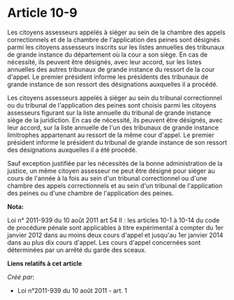 # Article 10-9

Les citoyens assesseurs appelés à siéger au sein de la chambre des appels correctionnels et de la chambre de l'application
des peines sont désignés parmi les citoyens assesseurs inscrits sur les listes annuelles des tribunaux de grande instance du
département où la cour a son siège. En cas de nécessité, ils peuvent être désignés, avec leur accord, sur les listes
annuelles des autres tribunaux de grande instance du ressort de la cour d'appel. Le premier président informe les présidents
des tribunaux de grande instance de son ressort des désignations auxquelles il a procédé. 

Les citoyens assesseurs appelés à siéger au sein du tribunal correctionnel ou du tribunal de l'application des peines sont
choisis parmi les citoyens assesseurs figurant sur la liste annuelle du tribunal de grande instance siège de la juridiction.
En cas de nécessité, ils peuvent être désignés, avec leur accord, sur la liste annuelle de l'un des tribunaux de grande
instance limitrophes appartenant au ressort de la même cour d'appel. Le premier président informe le président du tribunal de
grande instance de son ressort des désignations auxquelles il a été procédé. 

Sauf exception justifiée par les nécessités de la bonne administration de la justice, un même citoyen assesseur ne peut être
désigné pour siéger au cours de l'année à la fois au sein d'un tribunal correctionnel ou d'une chambre des appels
correctionnels et au sein d'un tribunal de l'application des peines ou d'une chambre de l'application des peines.

**Nota:**

Loi n° 2011-939 du 10 août 2011 art 54 II : les articles 10-1 à 10-14 du code de procédure pénale sont applicables à titre
expérimental à compter du 1er janvier 2012 dans au moins deux cours d'appel et jusqu'au 1er janvier 2014 dans au plus dix
cours d'appel. Les cours d'appel concernées sont déterminées par un arrêté du garde des sceaux.

**Liens relatifs à cet article**

_Créé par_:

  - Loi n°2011-939 du 10 août 2011 - art. 1
